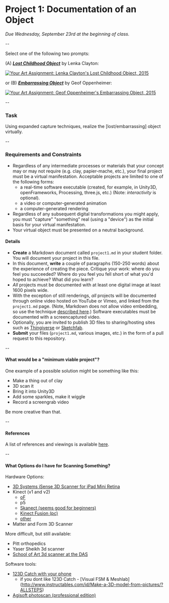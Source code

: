 # Project 1: Documentation of an Object

*Due Wednesday, September 23rd at the beginning of class.* 

--

Select one of the following two prompts: 

(A) ***[Lost Childhood Object](https://www.youtube.com/watch?v=QgHsYOybXa0)*** by Lenka Clayton:

[![Your Art Assignment: Lenka Clayton's Lost Childhood Object, 2015](http://img.youtube.com/vi/QgHsYOybXa0/0.jpg)](https://www.youtube.com/watch?v=QgHsYOybXa0)

or (B) ***[Embarrassing Object](https://www.youtube.com/watch?v=7mxM6mNSv5s)*** by Geof Oppenheimer:

[![Your Art Assignment: Geof Oppenheimer's Embarrassing Object, 2015](http://img.youtube.com/vi/7mxM6mNSv5s/0.jpg)](https://www.youtube.com/watch?v=7mxM6mNSv5s)

--

### Task

Using expanded capture techniques, realize the [lost/embarrassing] object virtually.  

--

### Requirements and Constraints

* Regardless of any intermediate processes or materials that your concept may or may not require (e.g. clay, papier-mache, etc.), your final project must be a virtual manifestation. Acceptable projects are limited to one of the following forms: 
	* a real-time software executable (created, for example, in Unity3D, openFrameworks, Processing, three.js, etc.) (Note: *interactivity* is optional).
	* a video or computer-generated animation 
	* a computer-generated rendering 
* Regardless of any subsequent digital transformations you might apply, you must "capture" "something" real (using a "device") as the initial basis for your virtual manifestation. 
* Your virtual object must be presented on a neutral background. 


#### Details 

* **Create** a Markdown document called <code>project1.md</code> in your student folder. You will document your project in this file. 
* In this document, **write** a couple of paragraphs (150-250 words) about the experience of creating the piece. Critique your work: where do you feel you succeeded? Where do you feel you fell short of what you'd hoped to achieve? What did you learn? 
* *All* projects must be documented with at least one digital image at least 1600 pixels wide. 
* With the exception of still renderings, *all* projects will be documented through online video hosted on YouTube or Vimeo, and linked from the <code>project1.md</code> page. (Note, Markdown does not allow video embedding, so use the technique [described here](https://github.com/adam-p/markdown-here/wiki/Markdown-Cheatsheet#videos).) Software executables must be documented with a screencaptured video.
* Optionally, you are invited to publish 3D files to sharing/hosting sites such as [Thingiverse](http://www.thingiverse.com/thing:19276) or [Sketchfab](https://sketchfab.com/models/5bb11bc427eb49d7952fb857a1e3d98f).
* **Submit** your files (<code>project1.md</code>, various images, etc.) in the form of a pull request to this repository. 

-- 

#### What would be a "minimum viable project"? 

One example of a possible solution might be something like this: 

* Make a thing out of clay
* 3D scan it
* Bring it into Unity3D
* Add some sparkles, make it wiggle
* Record a screengrab video

Be more creative than that. 

-- 

#### References

A list of references and viewings is available [here](object-references.md). 

-- 

#### What Options do I have for Scanning Something? 

Hardware Options: 

* [3D Systems iSense 3D Scanner for iPad Mini Retina](http://cubify.com/info/tutorialssense)
* Kinect (v1 and v2)
	* [oF](https://github.com/micuat/ofxActiveScan)
	* p5 
	* [Skanect (seems good for beginners)](http://skanect.occipital.com/)
	* [Kinect Fusion (pc)](https://msdn.microsoft.com/en-us/library/dn188670.aspx)
	* [other](https://sites.google.com/site/csekinect/)
* Matter and Form 3D Scanner

More difficult, but still available:

* Pitt orthopedics
* Yaser Sheikh 3d scanner
* [School of Art 3d scanner at the DAS](http://www.cmu.edu/art/digital-arts-studio/3dscanning/index.html)

Software tools:

* [123D Catch with your phone](http://www.123dapp.com/howto/catch)
	* if you dont like 123D Catch - [Visual FSM & Meshlab] (http://www.instructables.com/id/Make-a-3D-model-from-pictures/?ALLSTEPS)
* [Agisoft photoscan (professional edition)](https://www.youtube.com/watch?v=DzCeHFEUaro)




